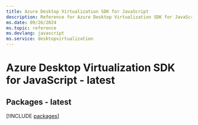 ```yaml
---
title: Azure Desktop Virtualization SDK for JavaScript
description: Reference for Azure Desktop Virtualization SDK for JavaScript
ms.date: 09/26/2024
ms.topic: reference
ms.devlang: javascript
ms.service: desktopvirtualization
---
```

# Azure Desktop Virtualization SDK for JavaScript - latest
## Packages - latest
[!INCLUDE [packages](desktop-virtualization-index.md)]